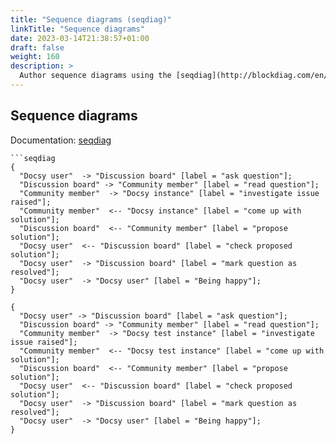 ```yaml
---
title: "Sequence diagrams (seqdiag)"
linkTitle: "Sequence diagrams"
date: 2023-03-14T21:38:57+01:00
draft: false
weight: 160
description: >
  Author sequence diagrams using the [seqdiag](http://blockdiag.com/en/seqdiag/) library.
---
```

## Sequence diagrams

Documentation: [seqdiag][]

````
```seqdiag
{
  "Docsy user"  -> "Discussion board" [label = "ask question"];
  "Discussion board" -> "Community member" [label = "read question"];
  "Community member"  -> "Docsy instance" [label = "investigate issue raised"];
  "Community member"  <-- "Docsy instance" [label = "come up with solution"];
  "Discussion board"  <-- "Community member" [label = "propose solution"];
  "Docsy user"  <-- "Discussion board" [label = "check proposed solution"];
  "Docsy user"  -> "Discussion board" [label = "mark question as resolved"];
  "Docsy user"  -> "Docsy user" [label = "Being happy"];
}
````

```seqdiag { disabled=false options=\{ "key 1": "value", "key 2": "value" \}}
{
  "Docsy user" -> "Discussion board" [label = "ask question"];
  "Discussion board" -> "Community member" [label = "read question"];
  "Community member"  -> "Docsy test instance" [label = "investigate issue raised"];
  "Community member"  <-- "Docsy test instance" [label = "come up with solution"];
  "Discussion board"  <-- "Community member" [label = "propose solution"];
  "Docsy user"  <-- "Discussion board" [label = "check proposed solution"];
  "Docsy user"  -> "Discussion board" [label = "mark question as resolved"];
  "Docsy user"  -> "Docsy user" [label = "Being happy"];
}
```

[seqdiag]: http://blockdiag.com/en/seqdiag/

